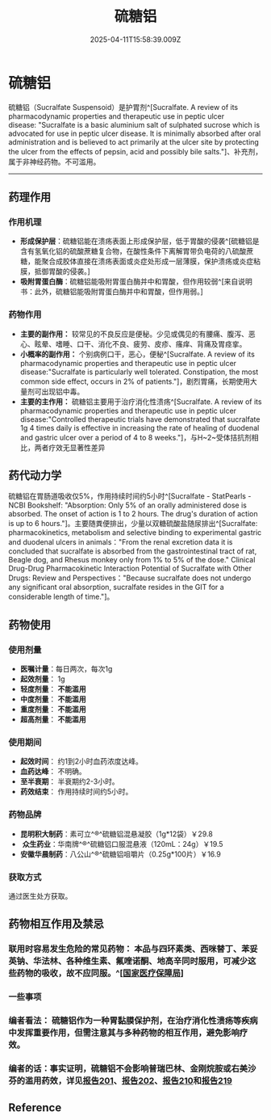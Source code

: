 ﻿---
title: 硫糖铝
description: 
published: true
date: 2025-04-11T15:58:39.009Z
tags: 
editor: markdown
dateCreated: 2025-04-11T15:58:34.573Z
---

# **硫糖铝**  
硫糖铝（Sucralfate Suspensoid）是护胃剂^[Sucralfate. A review of its pharmacodynamic properties and therapeutic use in peptic ulcer disease: "Sucralfate is a basic aluminium salt of sulphated sucrose which is advocated for use in peptic ulcer disease. It is minimally absorbed after oral administration and is believed to act primarily at the ulcer site by protecting the ulcer from the effects of pepsin, acid and possibly bile salts."]、补充剂，属于非神经药物。不可滥用。

---

## **药理作用**

### **作用机理**

-   **形成保护层**：硫糖铝能在溃疡表面上形成保护层，低于胃酸的侵袭^[硫糖铝是含有氢氧化铝的硫酸蔗糖复合物，在酸性条件下离解胃带负电荷的八硫酸蔗糖，能聚合成胶体直接在溃疡表面或炎症处形成一层薄膜，保护溃疡或炎症粘膜，抵御胃酸的侵袭。]
-   **吸附胃蛋白酶**：硫糖铝能吸附胃蛋白酶并中和胃酸，但作用较弱^[来自说明书：此外，硫糖铝能吸附胃蛋白酶并中和胃酸，但作用弱。]

### **药物作用**

-   **主要的副作用：** 较常见的不良反应是便秘。少见或偶见的有腰痛、腹泻、恶心、眩晕、嗜睡、口干、消化不良、疲劳、皮疹、瘙痒、背痛及胃痉挛。
-   **小概率的副作用：** 个别病例口干，恶心，便秘^[Sucralfate. A review of its pharmacodynamic properties and therapeutic use in peptic ulcer disease:"Sucralfate is particularly well tolerated. Constipation, the most common side effect, occurs in 2% of patients."]，剧烈胃痛，长期使用大量剂可出现铝中毒。
-   **主要的主作用：** 硫糖铝主要用于治疗消化性溃疡^[Sucralfate. A review of its pharmacodynamic properties and therapeutic use in peptic ulcer disease:"Controlled therapeutic trials have demonstrated that sucralfate 1g 4 times daily is effective in increasing the rate of healing of duodenal and gastric ulcer over a period of 4 to 8 weeks."]，与H~2~受体拮抗剂相比，两者疗效无显著性差异

## **药代动力学**

硫糖铝在胃肠道吸收仅5%，作用持续时间约5小时^[Sucralfate - StatPearls - NCBI Bookshelf: "Absorption: Only 5% of an orally administered dose is absorbed. The onset of action is 1 to 2 hours. The drug's duration of action is up to 6 hours."]。主要随粪便排出，少量以双糖硫酸盐随尿排出^[Sucralfate: pharmacokinetics, metabolism and selective binding to experimental gastric and duodenal ulcers in animals："From the renal excretion data it is concluded that sucralfate is absorbed from the gastrointestinal tract of rat, Beagle dog, and Rhesus monkey only from 1% to 5% of the dose."
Clinical Drug-Drug Pharmacokinetic Interaction Potential of Sucralfate with Other Drugs: Review and Perspectives："Because sucralfate does not undergo any significant oral absorption, sucralfate resides in the GIT for a considerable length of time."]。

## **药物使用**

### **使用剂量**

-   **医嘱计量**：每日两次，每次1g
-   **起效剂量**： 1g
-   **轻度剂量**： **不能滥用**
-   **中度剂量**： **不能滥用**
-   **重度剂量**： **不能滥用**
-   **超高剂量**： **不能滥用**

### **使用期间**

-   **起效时间**： 约1到2小时血药浓度达峰。
-   **血药达峰**： 不明确。
-   **至半衰期**： 半衰期约2-3小时。
-   **药效结束**： 作用持续时间约5小时。

### **药物品牌**

-   **昆明积大制药**：素可立^®^硫糖铝混悬凝胶（1g\*12袋）￥29.8
-    **众生药业**：华南牌^®^硫糖铝口服混悬液（120mL：24g）￥19.5
-   **安徽华晨制药**：八公山^®^硫糖铝咀嚼片（0.25g\*100片）￥16.9

### **获取方式**

通过医生处方获取。

## **药物相互作用及禁忌**

### **联用时容易发生危险的常见药物**： 本品与四环素类、西咪替丁、苯妥英钠、华法林、各种维生素、氟喹诺酮、地高辛同时服用，可减少这些药物的吸收，故不应同服。^[[国家医疗保障局](https://www.nmpa.gov.cn/wwwroot/gsz03198/hyxh03.htm)]

### **一些事项**

### **编者看法**： 硫糖铝作为一种胃黏膜保护剂，在治疗消化性溃疡等疾病中发挥重要作用，但需注意其与多种药物的相互作用，避免影响疗效。

### **编者的话**：事实证明，硫糖铝不会影响普瑞巴林、金刚烷胺或右美沙芬的滥用药效，详见[报告201](/report/RP201)、[报告202](/report/RP202)、[报告210](/report/RP210)和[报告219](/report/RP219)

## **Reference**
